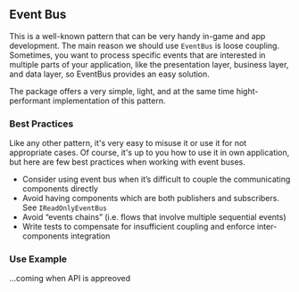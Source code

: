 ## Event Bus

This is a well-known pattern that can be very handy in-game and app development. The main reason we should use `EventBus` is loose coupling. Sometimes, you want to process specific events that are interested in multiple parts of your application, like the presentation layer, business layer, and data layer, so EventBus provides an easy solution.

The package offers a very simple, light, and at the same time hight-performant implementation of this pattern.

### Best Practices
Like any other pattern, it's very easy to misuse it or use it for not appropriate cases. Of course, it's up to you how to use it in own application, but here are few best practices when working with event buses.

* Consider using event bus when it’s difficult to couple the communicating components directly
* Avoid having components which are both publishers and subscribers. See `IReadOnlyEventBus`
* Avoid “events chains” (i.e. flows that involve multiple sequential events)
* Write tests to compensate for insufficient coupling and enforce inter-components integration

### Use Example
...coming when API is appreoved
